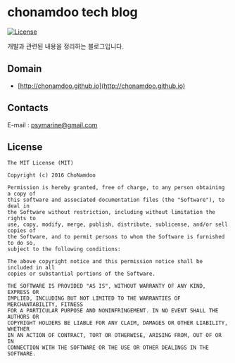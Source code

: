 chonamdoo tech blog
====

[![License](https://img.shields.io/github/license/mashape/apistatus.svg)]()

개발과 관련된 내용을 정리하는 블로그입니다.

## Domain

- [http://chonamdoo.github.io](http://chonamdoo.github.io)

## Contacts
E-mail : [psymarine@gmail.com](mailto:psymarine@gmail.com)


## License

```
The MIT License (MIT)

Copyright (c) 2016 ChoNamdoo

Permission is hereby granted, free of charge, to any person obtaining a copy of
this software and associated documentation files (the "Software"), to deal in
the Software without restriction, including without limitation the rights to
use, copy, modify, merge, publish, distribute, sublicense, and/or sell copies of
the Software, and to permit persons to whom the Software is furnished to do so,
subject to the following conditions:

The above copyright notice and this permission notice shall be included in all
copies or substantial portions of the Software.

THE SOFTWARE IS PROVIDED "AS IS", WITHOUT WARRANTY OF ANY KIND, EXPRESS OR
IMPLIED, INCLUDING BUT NOT LIMITED TO THE WARRANTIES OF MERCHANTABILITY, FITNESS
FOR A PARTICULAR PURPOSE AND NONINFRINGEMENT. IN NO EVENT SHALL THE AUTHORS OR
COPYRIGHT HOLDERS BE LIABLE FOR ANY CLAIM, DAMAGES OR OTHER LIABILITY, WHETHER
IN AN ACTION OF CONTRACT, TORT OR OTHERWISE, ARISING FROM, OUT OF OR IN
CONNECTION WITH THE SOFTWARE OR THE USE OR OTHER DEALINGS IN THE SOFTWARE.
```

